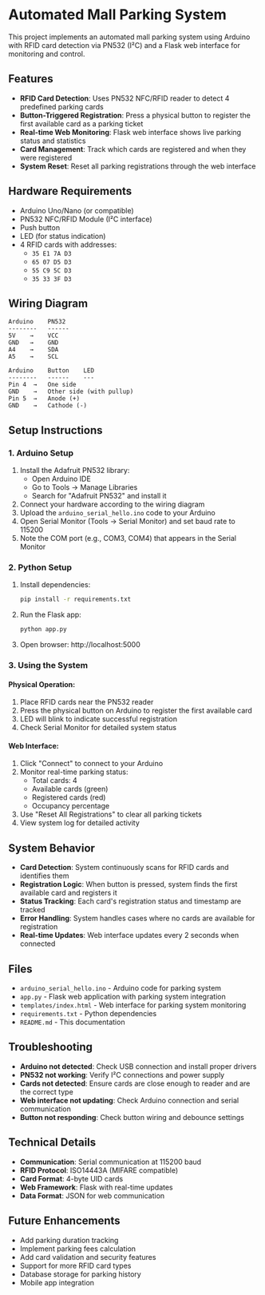 ﻿# Automated Mall Parking System

This project implements an automated mall parking system using Arduino with RFID card detection via PN532 (I²C) and a Flask web interface for monitoring and control.

## Features

- **RFID Card Detection**: Uses PN532 NFC/RFID reader to detect 4 predefined parking cards
- **Button-Triggered Registration**: Press a physical button to register the first available card as a parking ticket
- **Real-time Web Monitoring**: Flask web interface shows live parking status and statistics
- **Card Management**: Track which cards are registered and when they were registered
- **System Reset**: Reset all parking registrations through the web interface

## Hardware Requirements

- Arduino Uno/Nano (or compatible)
- PN532 NFC/RFID Module (I²C interface)
- Push button
- LED (for status indication)
- 4 RFID cards with addresses:
  - `35 E1 7A D3`
  - `65 07 D5 D3`
  - `55 C9 5C D3`
  - `35 33 3F D3`

## Wiring Diagram

```
Arduino    PN532
--------   ------
5V    →    VCC
GND   →    GND
A4    →    SDA
A5    →    SCL

Arduino    Button    LED
--------   ------    ---
Pin 4  →   One side
GND    →   Other side (with pullup)
Pin 5  →   Anode (+)
GND    →   Cathode (-)
```

## Setup Instructions

### 1. Arduino Setup
1. Install the Adafruit PN532 library:
   - Open Arduino IDE
   - Go to Tools → Manage Libraries
   - Search for "Adafruit PN532" and install it
2. Connect your hardware according to the wiring diagram
3. Upload the `arduino_serial_hello.ino` code to your Arduino
4. Open Serial Monitor (Tools → Serial Monitor) and set baud rate to 115200
5. Note the COM port (e.g., COM3, COM4) that appears in the Serial Monitor

### 2. Python Setup
1. Install dependencies:
   ```bash
   pip install -r requirements.txt
   ```

2. Run the Flask app:
   ```bash
   python app.py
   ```

3. Open browser: http://localhost:5000

### 3. Using the System

#### Physical Operation:
1. Place RFID cards near the PN532 reader
2. Press the physical button on Arduino to register the first available card
3. LED will blink to indicate successful registration
4. Check Serial Monitor for detailed system status

#### Web Interface:
1. Click "Connect" to connect to your Arduino
2. Monitor real-time parking status:
   - Total cards: 4
   - Available cards (green)
   - Registered cards (red)
   - Occupancy percentage
3. Use "Reset All Registrations" to clear all parking tickets
4. View system log for detailed activity

## System Behavior

- **Card Detection**: System continuously scans for RFID cards and identifies them
- **Registration Logic**: When button is pressed, system finds the first available card and registers it
- **Status Tracking**: Each card's registration status and timestamp are tracked
- **Error Handling**: System handles cases where no cards are available for registration
- **Real-time Updates**: Web interface updates every 2 seconds when connected

## Files

- `arduino_serial_hello.ino` - Arduino code for parking system
- `app.py` - Flask web application with parking system integration
- `templates/index.html` - Web interface for parking system monitoring
- `requirements.txt` - Python dependencies
- `README.md` - This documentation

## Troubleshooting

- **Arduino not detected**: Check USB connection and install proper drivers
- **PN532 not working**: Verify I²C connections and power supply
- **Cards not detected**: Ensure cards are close enough to reader and are the correct type
- **Web interface not updating**: Check Arduino connection and serial communication
- **Button not responding**: Check button wiring and debounce settings

## Technical Details

- **Communication**: Serial communication at 115200 baud
- **RFID Protocol**: ISO14443A (MIFARE compatible)
- **Card Format**: 4-byte UID cards
- **Web Framework**: Flask with real-time updates
- **Data Format**: JSON for web communication

## Future Enhancements

- Add parking duration tracking
- Implement parking fees calculation
- Add card validation and security features
- Support for more RFID card types
- Database storage for parking history
- Mobile app integration
